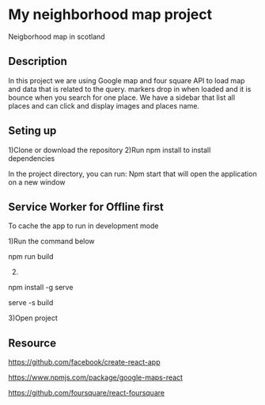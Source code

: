 # My neighborhood map project

Neigborhood map in scotland



## Description

In this project we are using Google map and four square API to load map and data that is related to the query.
markers drop in when loaded and it is bounce when you search for one place. We have a sidebar that list all places and can click and display images and places name.


## Seting up
1)Clone or download the repository
2)Run npm install to install dependencies

In the project directory, you can run: Npm start that will open the application on a new window



## Service Worker for Offline first

To cache the app to run in development mode

1)Run the command below

npm run build

2)

npm install -g serve

serve -s build


3)Open project


## Resource

https://github.com/facebook/create-react-app

https://www.npmjs.com/package/google-maps-react

https://github.com/foursquare/react-foursquare
